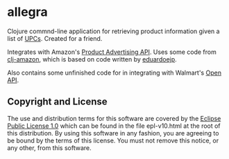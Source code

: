 # allegra

Clojure commnd-line application for retrieving product information given a list of [UPCs](https://en.wikipedia.org/wiki/Universal_Product_Code). Created for a friend.

Integrates with Amazon's [Product Advertising API](https://aws.amazon.com/archives/Product-Advertising-API/8967000559514506). Uses some code from [clj-amazon](https://github.com/FreeAgent/clj-amazon), which is based on code written by [eduardoejp](https://github.com/eduardoejp).

Also contains some unfinished code for in integrating with Walmart's [Open API](https://developer.walmartlabs.com/).

## Copyright and License

The use and distribution terms for this software are covered by the
[Eclipse Public License 1.0] which can be found in the file
epl-v10.html at the root of this distribution. By using this software
in any fashion, you are agreeing to be bound by the terms of this
license. You must not remove this notice, or any other, from this
software.

[Eclipse Public License 1.0]: http://opensource.org/licenses/eclipse-1.0.php
